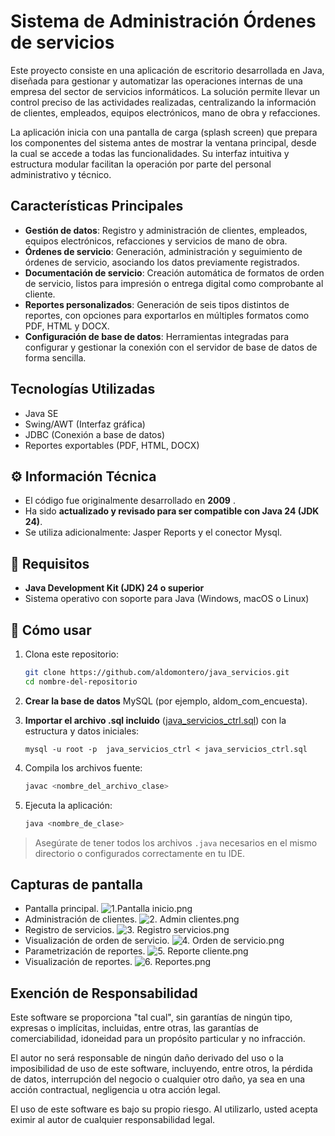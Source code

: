 # Sistema de Administración Órdenes de servicios
Este proyecto consiste en una aplicación de escritorio desarrollada en Java, diseñada para gestionar y automatizar las operaciones internas de una empresa del sector de servicios informáticos. La solución permite llevar un control preciso de las actividades realizadas, centralizando la información de clientes, empleados, equipos electrónicos, mano de obra y refacciones.

La aplicación inicia con una pantalla de carga (splash screen) que prepara los componentes del sistema antes de mostrar la ventana principal, desde la cual se accede a todas las funcionalidades. Su interfaz intuitiva y estructura modular facilitan la operación por parte del personal administrativo y técnico.

## Características Principales

- **Gestión de datos**: Registro y administración de clientes, empleados, equipos electrónicos, refacciones y servicios de mano de obra.
- **Órdenes de servicio**: Generación, administración y seguimiento de órdenes de servicio, asociando los datos previamente registrados.
- **Documentación de servicio**: Creación automática de formatos de orden de servicio, listos para impresión o entrega digital como comprobante al cliente.
- **Reportes personalizados**: Generación de seis tipos distintos de reportes, con opciones para exportarlos en múltiples formatos como PDF, HTML y DOCX.
- **Configuración de base de datos**: Herramientas integradas para configurar y gestionar la conexión con el servidor de base de datos de forma sencilla.

## Tecnologías Utilizadas

- Java SE
- Swing/AWT (Interfaz gráfica)
- JDBC (Conexión a base de datos)
- Reportes exportables (PDF, HTML, DOCX)

## ⚙️ Información Técnica

- El código fue originalmente desarrollado en **2009** .
- Ha sido **actualizado y revisado para ser compatible con Java 24 (JDK 24)**.
- Se utiliza adicionalmente: Jasper Reports y el conector Mysql.

## 🧰 Requisitos

- **Java Development Kit (JDK) 24 o superior**
- Sistema operativo con soporte para Java (Windows, macOS o Linux)

## 🚀 Cómo usar

1. Clona este repositorio:
   ```bash
   git clone https://github.com/aldomontero/java_servicios.git
   cd nombre-del-repositorio
   ```
2. **Crear la base de datos** MySQL (por ejemplo, aldom_com_encuesta).

3. **Importar el archivo .sql incluido** ([java_servicios_ctrl.sql](_Resources/java_servicios_ctrl.sql)) con la estructura y datos iniciales:

   `
  mysql -u root -p  java_servicios_ctrl < java_servicios_ctrl.sql
   `
4. Compila los archivos fuente:
   ```bash
   javac <nombre_del_archivo_clase>
   ```

5. Ejecuta la aplicación:
   ```bash
   java <nombre_de_clase>
   ```

> Asegúrate de tener todos los archivos `.java` necesarios en el mismo directorio o configurados correctamente en tu IDE.

## Capturas de pantalla

- Pantalla principal.
![1.Pantalla inicio.png](_Screenshots/1.Pantalla%20inicio.png)
- Administración de clientes.
![2. Admin clientes.png](_Screenshots/2.%20Admin%20clientes.png)
- Registro de servicios.
![3. Registro servicios.png](_Screenshots/3.%20Registro%20servicios.png)
- Visualización de orden de servicio.
![4. Orden de servicio.png](_Screenshots/4.%20Orden%20de%20servicio.png)
- Parametrización de reportes.
![5. Reporte cliente.png](_Screenshots/5.%20Reporte%20cliente.png)
- Visualización de reportes.
![6. Reportes.png](_Screenshots/6.%20Reportes.png)

## Exención de Responsabilidad

Este software se proporciona "tal cual", sin garantías de ningún tipo, expresas o implícitas, incluidas, entre otras, las garantías de comerciabilidad, idoneidad para un propósito particular y no infracción.

El autor no será responsable de ningún daño derivado del uso o la imposibilidad de uso de este software, incluyendo, entre otros, la pérdida de datos, interrupción del negocio o cualquier otro daño, ya sea en una acción contractual, negligencia u otra acción legal.

El uso de este software es bajo su propio riesgo. Al utilizarlo, usted acepta eximir al autor de cualquier responsabilidad legal.

